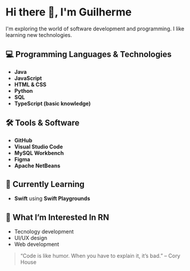 # Hi there 👋, I'm Guilherme

I'm exploring the world of software development and programming. I like learning new technologies.  

## 💻 Programming Languages & Technologies
- **Java**  
- **JavaScript**  
- **HTML & CSS**  
- **Python**  
- **SQL**  
- **TypeScript (basic knowledge)**  

## 🛠 Tools & Software
- **GitHub**  
- **Visual Studio Code**  
- **MySQL Workbench**  
- **Figma**  
- **Apache NetBeans**  

## 🚀 Currently Learning
- **Swift** using **Swift Playgrounds**  

## 🌱 What I’m Interested In RN
- Tecnology development
- UI/UX design  
- Web development  

> “Code is like humor. When you have to explain it, it’s bad.” – Cory House
